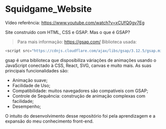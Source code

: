 # Squidgame_Website

Vídeo referência: https://www.youtube.com/watch?v=xCUfQ0gv7Eg

Site construído com HTML, CSS e GSAP. Mas o que é GSAP?
> Para mais informação: https://gsap.com/
>Biblioteca usada:
```js
<script src="https://cdnjs.cloudflare.com/ajax/libs/gsap/3.12.5/gsap.min.js" integrity="sha512-7eHRwcbYkK4d9g/6tD/mhkf++eoTHwpNM9woBxtPUBWm67zeAfFC+HrdoE2GanKeocly/VxeLvIqwvCdk7qScg==" crossorigin="anonymous" referrerpolicy="no-referrer"></script>
```

gsap é uma biblioteca que disposibiliza váriações de animações usando o JavaScript conectado à CSS, React, SVG, canvas e muito mais. As suas principais funcionalidades são:
- Animação suave;
- Facilidade de Uso;
- Compatibilidade: muitos navegadores são compatíveis com GSAP;
- Controle de Sequência: construção de animação complexas com facilidade;
- Desempenho;

O intuito do desenvolvimento desse repositório foi pela aprendizagem e a expansão do meu conhecimento front-end.